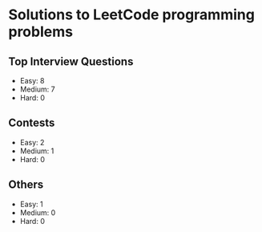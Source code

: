 # Solutions to LeetCode programming problems

## Top Interview Questions
- Easy: 8
- Medium: 7
- Hard: 0
## Contests
- Easy: 2
- Medium: 1
- Hard: 0
## Others
- Easy: 1
- Medium: 0
- Hard: 0
